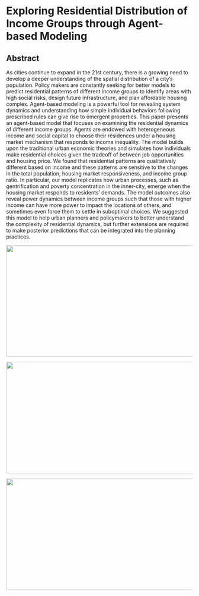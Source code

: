 # Exploring Residential Distribution of Income Groups through Agent-based Modeling

## Abstract 
As cities continue to expand in the 21st century, there is a growing need to develop a deeper understanding of the spatial distribution of a city’s population. Policy makers are constantly seeking for better models to predict residential patterns of different income groups to identify areas with high social risks, design future infrastructure, and plan affordable housing complex. Agent-based modeling is a powerful tool for revealing system dynamics and understanding how simple individual behaviors following prescribed rules can give rise to emergent properties. This paper presents an agent-based model that focuses on examining the residential dynamics of different income groups. Agents are endowed with heterogeneous income and social capital to choose their residences under a housing market mechanism that responds to income inequality. The model builds upon the traditional urban economic theories and simulates how individuals make residential choices given the tradeoff of between job opportunities and housing price. We found that residential patterns are qualitatively different based on income and these patterns are sensitive to the changes in the total population, housing market responsiveness, and income group ratio. In particular, our model replicates how urban processes, such as gentrification and poverty concentration in the inner-city, emerge when the housing market responds to residents’ demands. The model outcomes also reveal power dynamics between income groups such that those with higher income can have more power to impact the locations of others, and sometimes even force them to settle in suboptimal choices. We suggested this model to help urban planners and policymakers to better understand the complexity of residential dynamics, but further extensions are required to make posterior predictions that can be integrated into the planning practices. 

<p align="center">
  <img src="https://github.com/xiaofanliang/UrbanPoorSpatialDistribution/blob/master/simulation.png", width="600", height="300"/>
<p>
  
<p align="center">
  <img src="https://github.com/xiaofanliang/UrbanPoorSpatialDistribution/blob/master/AllPctByN.jpg", width="600", height="300"/>
<p>
  
<p align="center">
  <img src="https://github.com/xiaofanliang/UrbanPoorSpatialDistribution/blob/master/BarchartByN.jpg", width="600", height="300"/>
<p>
